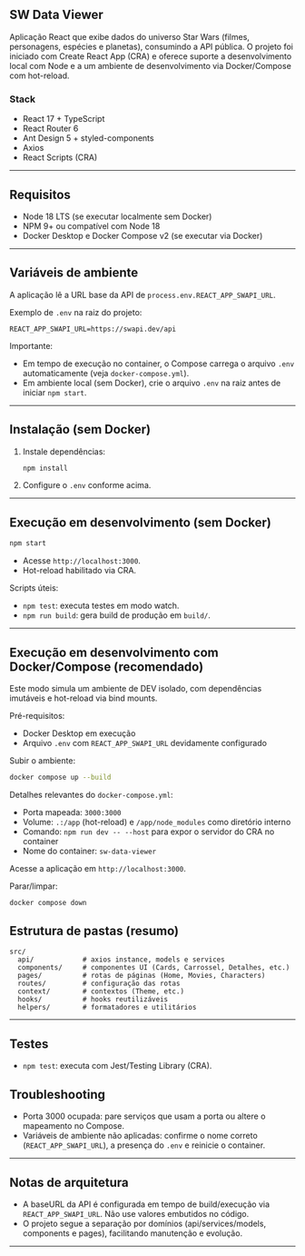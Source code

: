 ## SW Data Viewer

Aplicação React que exibe dados do universo Star Wars (filmes, personagens, espécies e planetas), consumindo a API pública. O projeto foi iniciado com Create React App (CRA) e oferece suporte a desenvolvimento local com Node e a um ambiente de desenvolvimento via Docker/Compose com hot-reload.

### Stack

- React 17 + TypeScript
- React Router 6
- Ant Design 5 + styled-components
- Axios
- React Scripts (CRA)

---

## Requisitos

- Node 18 LTS (se executar localmente sem Docker)
- NPM 9+ ou compatível com Node 18
- Docker Desktop e Docker Compose v2 (se executar via Docker)

---

## Variáveis de ambiente

A aplicação lê a URL base da API de `process.env.REACT_APP_SWAPI_URL`.

Exemplo de `.env` na raiz do projeto:

```
REACT_APP_SWAPI_URL=https://swapi.dev/api
```

Importante:

- Em tempo de execução no container, o Compose carrega o arquivo `.env` automaticamente (veja `docker-compose.yml`).
- Em ambiente local (sem Docker), crie o arquivo `.env` na raiz antes de iniciar `npm start`.

---

## Instalação (sem Docker)

1. Instale dependências:
   ```bash
   npm install
   ```
2. Configure o `.env` conforme acima.

---

## Execução em desenvolvimento (sem Docker)

```bash
npm start
```

- Acesse `http://localhost:3000`.
- Hot-reload habilitado via CRA.

Scripts úteis:

- `npm test`: executa testes em modo watch.
- `npm run build`: gera build de produção em `build/`.

---

## Execução em desenvolvimento com Docker/Compose (recomendado)

Este modo simula um ambiente de DEV isolado, com dependências imutáveis e hot-reload via bind mounts.

Pré-requisitos:

- Docker Desktop em execução
- Arquivo `.env` com `REACT_APP_SWAPI_URL` devidamente configurado

Subir o ambiente:

```bash
docker compose up --build
```

Detalhes relevantes do `docker-compose.yml`:

- Porta mapeada: `3000:3000`
- Volume: `.:/app` (hot-reload) e `/app/node_modules` como diretório interno
- Comando: `npm run dev -- --host` para expor o servidor do CRA no container
- Nome do container: `sw-data-viewer`

Acesse a aplicação em `http://localhost:3000`.

Parar/limpar:

```bash
docker compose down
```

## Estrutura de pastas (resumo)

```
src/
  api/            # axios instance, models e services
  components/     # componentes UI (Cards, Carrossel, Detalhes, etc.)
  pages/          # rotas de páginas (Home, Movies, Characters)
  routes/         # configuração das rotas
  context/        # contextos (Theme, etc.)
  hooks/          # hooks reutilizáveis
  helpers/        # formatadores e utilitários
```

---

## Testes

- `npm test`: executa com Jest/Testing Library (CRA).

## Troubleshooting

- Porta 3000 ocupada: pare serviços que usam a porta ou altere o mapeamento no Compose.
- Variáveis de ambiente não aplicadas: confirme o nome correto (`REACT_APP_SWAPI_URL`), a presença do `.env` e reinicie o container.

---

## Notas de arquitetura

- A baseURL da API é configurada em tempo de build/execução via `REACT_APP_SWAPI_URL`. Não use valores embutidos no código.
- O projeto segue a separação por domínios (api/services/models, components e pages), facilitando manutenção e evolução.

---
